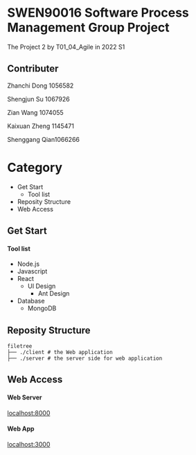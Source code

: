# SWEN90016 Software Process Management Group Project
 The Project 2 by T01_04_Agile in 2022 S1
 
 
## Contributer
Zhanchi Dong 1056582

Shengjun Su 1067926

Zian Wang 1074055

Kaixuan Zheng 1145471

Shenggang Qian1066266


# Category
- Get Start
  - Tool list
- Reposity Structure
- Web Access

## Get Start
#### Tool list
- Node.js
- Javascript
- React
  - UI Design
    - Ant Design
- Database
  - MongoDB

## Reposity Structure
```
filetree 
├── ./client # the Web application
├── ./server # the server side for web application
```

## Web Access

#### Web Server
[localhost:8000](localhost:8000/)

#### Web App
[localhost:3000](localhost:3000/)


